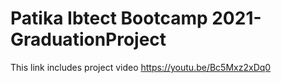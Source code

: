 # Patika Ibtect Bootcamp 2021-GraduationProject

This link includes project video
https://youtu.be/Bc5Mxz2xDq0

